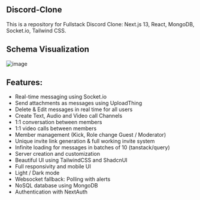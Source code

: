 ## Discord-Clone

This is a repository for Fullstack Discord Clone: Next.js 13, React, MongoDB, Socket.io, Tailwind CSS.

## Schema Visualization
![image](https://github.com/vanshp2002/discord-clone/assets/75676494/c360381e-45d1-4466-817e-1c48604b1596)


## Features:

- Real-time messaging using Socket.io
- Send attachments as messages using UploadThing
- Delete & Edit messages in real time for all users
- Create Text, Audio and Video call Channels
- 1:1 conversation between members
- 1:1 video calls between members
- Member management (Kick, Role change Guest / Moderator)
- Unique invite link generation & full working invite system
- Infinite loading for messages in batches of 10 (tanstack/query)
- Server creation and customization
- Beautiful UI using TailwindCSS and ShadcnUI
- Full responsivity and mobile UI
- Light / Dark mode
- Websocket fallback: Polling with alerts
- NoSQL database using MongoDB
- Authentication with NextAuth
